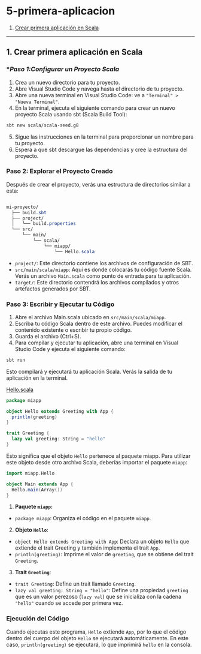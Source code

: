 # 5-primera-aplicacion

1. [Crear primera aplicación en Scala](#schema1)


<hr>

<a name="schema1"></a>

## 1. Crear primera aplicación en Scala
### **Paso 1:Configurar un Proyecto Scala*
1. Crea un nuevo directorio para tu proyecto.
2. Abre Visual Studio Code y navega hasta el directorio de tu proyecto.
3. Abre una nueva terminal en Visual Studio Code: ve a `"Terminal" > "Nueva Terminal"`.
4. En la terminal, ejecuta el siguiente comando para crear un nuevo proyecto Scala usando sbt (Scala Build Tool):
```bash
sbt new scala/scala-seed.g8
```
5. Sigue las instrucciones en la terminal para proporcionar un nombre para tu proyecto.
6. Espera a que sbt descargue las dependencias y cree la estructura del proyecto.
### **Paso 2: Explorar el Proyecto Creado**
Después de crear el proyecto, verás una estructura de directorios similar a esta:

```css

mi-proyecto/
  ├── build.sbt
  ├── project/
  │   └── build.properties
  └── src/
      └── main/
          └── scala/
              └── miapp/
                  └── Hello.scala
```
- `project/`: Este directorio contiene los archivos de configuración de SBT.
- `src/main/scala/miapp`: Aquí es donde colocarás tu código fuente Scala. Verás un archivo `Main.scala` como punto de entrada para tu aplicación.
- `target/`: Este directorio contendrá los archivos compilados y otros artefactos generados por SBT.
### **Paso 3: Escribir y Ejecutar tu Código**
1. Abre el archivo Main.scala ubicado en `src/main/scala/miapp`.
2. Escriba tu código Scala dentro de este archivo. Puedes modificar el contenido existente o escribir tu propio código.
3. Guarda el archivo (Ctrl+S).
4. Para compilar y ejecutar tu aplicación, abre una terminal en Visual Studio Code y ejecuta el siguiente comando:
```bash
sbt run
```
Esto compilará y ejecutará tu aplicación Scala. Verás la salida de tu aplicación en la terminal.

[Hello.scala](./primer_app/src/main/scala/miapp/Hello.scala)
```scala
package miapp

object Hello extends Greeting with App {
  println(greeting)
}

trait Greeting {
  lazy val greeting: String = "hello"
}
```
Esto significa que el objeto `Hello` pertenece al paquete miapp. Para utilizar este objeto desde otro archivo Scala, deberías importar el paquete `miapp`:
```scala
import miapp.Hello

object Main extends App {
  Hello.main(Array())
}
```

1. **Paquete `miapp`:**

- `package miapp`: Organiza el código en el paquete `miapp`.
2. **Objeto `Hello`**:

- `object Hello extends Greeting with App`: Declara un objeto `Hello` que extiende el trait Greeting y también implementa el trait `App`.
- `println(greeting)`: Imprime el valor de `greeting`, que se obtiene del trait `Greeting`.
3. **Trait `Greeting`**:

- `trait Greeting`: Define un trait llamado `Greeting`.
- `lazy val greeting: String = "hello"`: Define una propiedad `greeting` que es un valor perezoso (`lazy val`) que se inicializa con la cadena `"hello"` cuando se accede por primera vez.

### **Ejecución del Código**
Cuando ejecutas este programa, `Hello` extiende `App`, por lo que el código dentro del cuerpo del objeto `Hello` se ejecutará automáticamente. En este caso, `println(greeting)` se ejecutará, lo que imprimirá `hello` en la consola.
